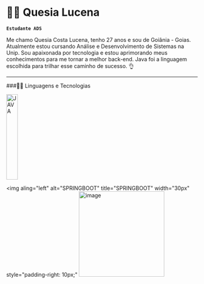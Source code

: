 # 👩‍💻 Quesia Lucena

**`Estudante ADS`**

Me chamo Quesia Costa Lucena, tenho 27 anos e sou de Goiânia - Goias.
Atualmente estou cursando Análise e Desenvolvimento de Sistemas na Unip.
Sou apaixonada por tecnologia e estou aprimorando meus conhecimentos para me tornar a melhor back-end. 
Java foi a linguagem escolhida para trilhar esse caminho de sucesso. 👌

---
###👩‍💻  Linguagens e Tecnologias 



   <img 
     aling="left"
     alt="JAVA"
     title="JAVA"
     width="30px"
     style="padding-right: 10px;"
 width="225" height="225" alt="image" src="https://github.com/user-attachments/assets/35d7b755-ab4a-43f7-bea4-75f211815181" />

<img 
     aling="left"
     alt="SPRINGBOOT"
     title="SPRINGBOOT"
     width="30px"
     style="padding-right: 10px;"
     <img width="225" height="225" alt="image" src="https://github.com/user-attachments/assets/d9e92556-8760-4e80-86ae-486d26699c20" />

 



          
          
          
          
          
